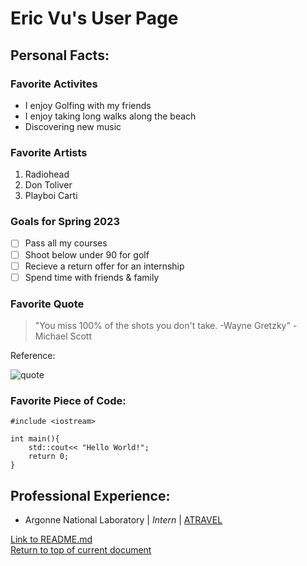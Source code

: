 # Eric Vu's User Page

## **Personal Facts:**

### Favorite Activites
- I enjoy Golfing with my friends 
- I enjoy taking long walks along the beach 
- Discovering new music 

### Favorite Artists

1. Radiohead
2. Don Toliver
3. Playboi Carti 

### Goals for Spring 2023

- [ ] Pass all my courses 
- [ ] Shoot below under 90 for golf
- [ ] Recieve a return offer for an internship 
- [ ] Spend time with friends & family 

### Favorite Quote

> "You miss 100% of the shots you don't take. -Wayne Gretzky" - Michael Scott

Reference: 

![quote](https://www.officetally.com/wp-content/uploads/2013/01/the-office-wayne-gretzky.jpg)

### Favorite Piece of Code: 

```
#include <iostream>

int main(){
    std::cout<< "Hello World!";
    return 0;
}
```

## **Professional Experience:**

- Argonne National Laboratory | *Intern* | [ATRAVEL](https://afleet.es.anl.gov/atravel/)

[Link to README.md](README.md) </br>
[Return to top of current document](#eric-vus-user-page)
